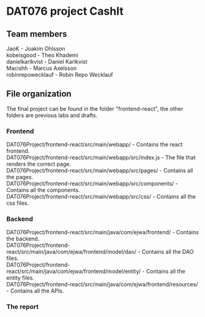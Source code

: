 # DAT076 project CashIt

## Team members
JaoK - Joakim Ohlsson  
kobeisgood - Theo Khademi  
danielkarlkvist - Daniel Karlkvist  
Macishh - Marcus Axelsson  
robinrepowecklauf - Robin Repo Wecklauf  

## File organization

The final project can be found in the folder "frontend-react", the other folders are previous labs and drafts.   

### Frontend

DAT076Project/frontend-react/src/main/webapp/ - Contains the react frontend.  
DAT076Project/frontend-react/src/main/webapp/src/index.js - The file that renders the correct page.   
DAT076Project/frontend-react/src/main/webapp/src/pages/ - Contains all the pages.  
DAT076Project/frontend-react/src/main/webapp/src/components/ - Contains all the components.  
DAT076Project/frontend-react/src/main/webapp/src/css/ - Contains all the css files.  

### Backend

DAT076Project/frontend-react/src/main/java/com/ejwa/frontend/ - Contains the backend.  
DAT076Project/frontend-react/src/main/java/com/ejwa/frontend/model/dao/ - Contains all the DAO files.  
DAT076Project/frontend-react/src/main/java/com/ejwa/frontend/model/entity/ - Contains all the entity files.  
DAT076Project/frontend-react/src/main/java/com/ejwa/frontend/resources/ - Contains all the APIs.  

### The report
